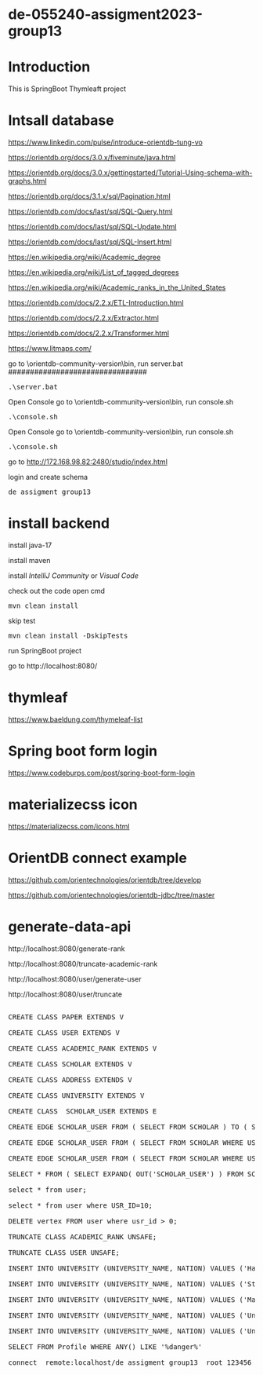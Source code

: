 # de-055240-assigment2023-group13

# Introduction
This is SpringBoot Thymleaft project

# Intsall database


https://www.linkedin.com/pulse/introduce-orientdb-tung-vo

https://orientdb.org/docs/3.0.x/fiveminute/java.html

https://orientdb.org/docs/3.0.x/gettingstarted/Tutorial-Using-schema-with-graphs.html

https://orientdb.org/docs/3.1.x/sql/Pagination.html

https://orientdb.com/docs/last/sql/SQL-Query.html

https://orientdb.com/docs/last/sql/SQL-Update.html

https://orientdb.com/docs/last/sql/SQL-Insert.html

https://en.wikipedia.org/wiki/Academic_degree

https://en.wikipedia.org/wiki/List_of_tagged_degrees

https://en.wikipedia.org/wiki/Academic_ranks_in_the_United_States

https://orientdb.com/docs/2.2.x/ETL-Introduction.html

https://orientdb.com/docs/2.2.x/Extractor.html

https://orientdb.com/docs/2.2.x/Transformer.html

https://www.litmaps.com/

go to \orientdb-community-version\bin, run server.bat
################################
<pre>
.\server.bat
</pre>

Open Console
go to \orientdb-community-version\bin, run console.sh
<pre>
.\console.sh
</pre>

Open Console
go to \orientdb-community-version\bin, run console.sh
<pre>
.\console.sh
</pre>

go to  http://172.168.98.82:2480/studio/index.html

login and create schema 

<pre>
de_assigment_group13
</pre>


# install backend

install java-17

install maven

install *IntelliJ Community* or *Visual Code*

check out the code
open cmd

<pre>
mvn clean install
</pre>
skip test
<pre>
mvn clean install -DskipTests
</pre>

run SpringBoot project

go to
http://localhost:8080/


# thymleaf
https://www.baeldung.com/thymeleaf-list

# Spring boot form login
https://www.codeburps.com/post/spring-boot-form-login

# materializecss icon
https://materializecss.com/icons.html


# OrientDB connect example
https://github.com/orientechnologies/orientdb/tree/develop

https://github.com/orientechnologies/orientdb-jdbc/tree/master


# generate-data-api
http://localhost:8080/generate-rank

http://localhost:8080/truncate-academic-rank

http://localhost:8080/user/generate-user

http://localhost:8080/user/truncate


<pre>

CREATE CLASS PAPER EXTENDS V

CREATE CLASS USER EXTENDS V

CREATE CLASS ACADEMIC_RANK EXTENDS V

CREATE CLASS SCHOLAR EXTENDS V

CREATE CLASS ADDRESS EXTENDS V

CREATE CLASS UNIVERSITY EXTENDS V

CREATE CLASS  SCHOLAR_USER EXTENDS E

CREATE EDGE SCHOLAR_USER FROM ( SELECT FROM SCHOLAR ) TO ( SELECT FROM USER )

CREATE EDGE SCHOLAR_USER FROM ( SELECT FROM SCHOLAR WHERE USR_ID = 2) TO ( SELECT FROM USER WHERE USR_ID = 2)

CREATE EDGE SCHOLAR_USER FROM ( SELECT FROM SCHOLAR WHERE USR_ID = 3) TO ( SELECT FROM USER WHERE USR_ID = 3)

SELECT * FROM ( SELECT EXPAND( OUT('SCHOLAR_USER') ) FROM SCHOLAR)

select * from user;

select * from user where USR_ID=10;

DELETE vertex FROM user where usr_id > 0;

TRUNCATE CLASS ACADEMIC_RANK UNSAFE;

TRUNCATE CLASS USER UNSAFE;

INSERT INTO UNIVERSITY (UNIVERSITY_NAME, NATION) VALUES ('Harvard University', 'USA');

INSERT INTO UNIVERSITY (UNIVERSITY_NAME, NATION) VALUES ('Stanford University', 'USA');

INSERT INTO UNIVERSITY (UNIVERSITY_NAME, NATION) VALUES ('Massachusetts Institute of Technology', 'USA');

INSERT INTO UNIVERSITY (UNIVERSITY_NAME, NATION) VALUES ('University of Chicago', 'USA');

INSERT INTO UNIVERSITY (UNIVERSITY_NAME, NATION) VALUES ('University of California Berkeley', 'USA');

SELECT FROM Profile WHERE ANY() LIKE '%danger%'

connect  remote:localhost/de_assigment_group13  root 123456
</pre>
